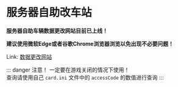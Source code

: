 # 服务器自助改车站

**服务器自助车辆数据更改网站目前已上线！**

**建议使用微软Edge或者谷歌Chrome浏览器浏览以免出现不必要问题！**

Link: <a href="https://lowcode.methodot.com/app/shimokitazawa/page-649ad8a36fbfd93d5cd473bb" target="_blank">数据更改网站</a>

::: danger 注意！
一定要在游戏关闭的情况下使用！  
查询请使用自己 `card.ini` 文件中的 `accessCode` 的数值进行查询
:::